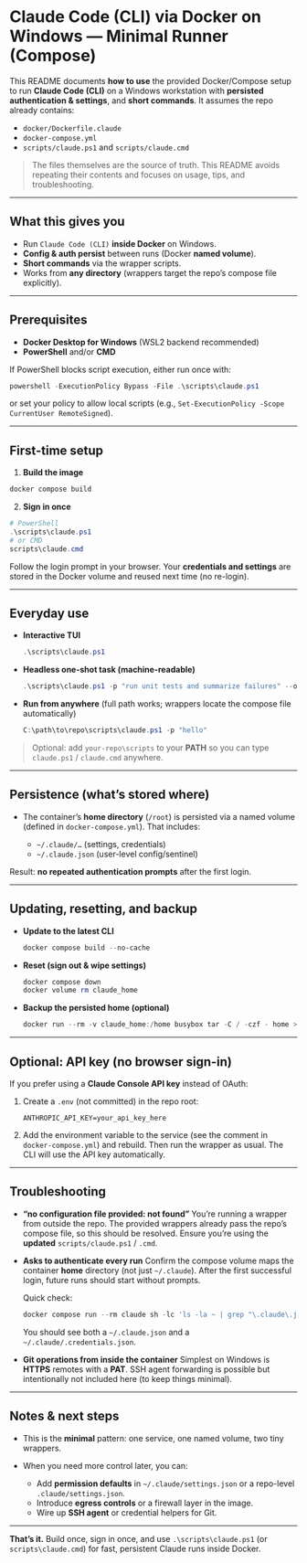 # Claude Code (CLI) via Docker on Windows — Minimal Runner (Compose)

This README documents **how to use** the provided Docker/Compose setup to run **Claude Code (CLI)** on a Windows workstation with **persisted authentication & settings**, and **short commands**.
It assumes the repo already contains:

* `docker/Dockerfile.claude`
* `docker-compose.yml`
* `scripts/claude.ps1` and `scripts/claude.cmd`

> The files themselves are the source of truth. This README avoids repeating their contents and focuses on usage, tips, and troubleshooting.

---

## What this gives you

* Run `Claude Code (CLI)` **inside Docker** on Windows.
* **Config & auth persist** between runs (Docker **named volume**).
* **Short commands** via the wrapper scripts.
* Works from **any directory** (wrappers target the repo’s compose file explicitly).

---

## Prerequisites

* **Docker Desktop for Windows** (WSL2 backend recommended)
* **PowerShell** and/or **CMD**

If PowerShell blocks script execution, either run once with:

```powershell
powershell -ExecutionPolicy Bypass -File .\scripts\claude.ps1
```

or set your policy to allow local scripts (e.g., `Set-ExecutionPolicy -Scope CurrentUser RemoteSigned`).

---

## First-time setup

1. **Build the image**

```powershell
docker compose build
```

2. **Sign in once**

```powershell
# PowerShell
.\scripts\claude.ps1
# or CMD
scripts\claude.cmd
```

Follow the login prompt in your browser.
Your **credentials and settings** are stored in the Docker volume and reused next time (no re-login).

---

## Everyday use

* **Interactive TUI**

  ```powershell
  .\scripts\claude.ps1
  ```
* **Headless one-shot task (machine-readable)**

  ```powershell
  .\scripts\claude.ps1 -p "run unit tests and summarize failures" --output-format json
  ```
* **Run from anywhere** (full path works; wrappers locate the compose file automatically)

  ```powershell
  C:\path\to\repo\scripts\claude.ps1 -p "hello"
  ```

> Optional: add `your-repo\scripts` to your **PATH** so you can type `claude.ps1` / `claude.cmd` anywhere.

---

## Persistence (what’s stored where)

* The container’s **home directory** (`/root`) is persisted via a named volume (defined in `docker-compose.yml`).
  That includes:

  * `~/.claude/…` (settings, credentials)
  * `~/.claude.json` (user-level config/sentinel)

Result: **no repeated authentication prompts** after the first login.

---

## Updating, resetting, and backup

* **Update to the latest CLI**

  ```powershell
  docker compose build --no-cache
  ```

* **Reset (sign out & wipe settings)**

  ```powershell
  docker compose down
  docker volume rm claude_home
  ```

* **Backup the persisted home (optional)**

  ```powershell
  docker run --rm -v claude_home:/home busybox tar -C / -czf - home > claude_home_backup.tgz
  ```

---

## Optional: API key (no browser sign-in)

If you prefer using a **Claude Console API key** instead of OAuth:

1. Create a `.env` (not committed) in the repo root:

   ```
   ANTHROPIC_API_KEY=your_api_key_here
   ```
2. Add the environment variable to the service (see the comment in `docker-compose.yml`) and rebuild.
   Then run the wrapper as usual. The CLI will use the API key automatically.

---

## Troubleshooting

* **“no configuration file provided: not found”**
  You’re running a wrapper from outside the repo. The provided wrappers already pass the repo’s compose file, so this should be resolved. Ensure you’re using the **updated** `scripts/claude.ps1` / `.cmd`.

* **Asks to authenticate every run**
  Confirm the compose volume maps the container **home** directory (not just `~/.claude`). After the first successful login, future runs should start without prompts.

  Quick check:

  ```powershell
  docker compose run --rm claude sh -lc 'ls -la ~ | grep "\.claude\.json"; ls -la ~/.claude | grep credentials'
  ```

  You should see both a `~/.claude.json` and a `~/.claude/.credentials.json`.

* **Git operations from inside the container**
  Simplest on Windows is **HTTPS** remotes with a **PAT**. SSH agent forwarding is possible but intentionally not included here (to keep things minimal).

---

## Notes & next steps

* This is the **minimal** pattern: one service, one named volume, two tiny wrappers.
* When you need more control later, you can:

  * Add **permission defaults** in `~/.claude/settings.json` or a repo-level `.claude/settings.json`.
  * Introduce **egress controls** or a firewall layer in the image.
  * Wire up **SSH agent** or credential helpers for Git.

---

**That’s it.**
Build once, sign in once, and use `.\scripts\claude.ps1` (or `scripts\claude.cmd`) for fast, persistent Claude runs inside Docker.

